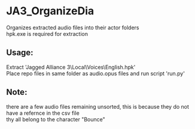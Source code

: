 # JA3_OrganizeDia

Organizes extracted audio files into their actor folders  
hpk.exe is required for extraction
## Usage:
 Extract 'Jagged Alliance 3\Local\Voices\English.hpk'  
 Place repo files in same folder as audio.opus files and run script 'run.py'  

## Note:
there are a few audio files remaining unsorted, this is because they do not have a refernce in the csv file  
thy all belong to the character "Bounce"  
